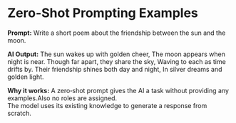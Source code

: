 # Zero-Shot Prompting Examples
**Prompt:**
Write a short poem about the friendship between the sun and the moon.


**AI Output:**
The sun wakes up with golden cheer,
The moon appears when night is near.
Though far apart, they share the sky,
Waving to each as time drifts by.
Their friendship shines both day and night,
In silver dreams and golden light.



**Why it works:**
A zero‑shot prompt gives the AI a task without providing any examples.Also no roles are assigned.  
The model uses its existing knowledge to generate a response from scratch.
